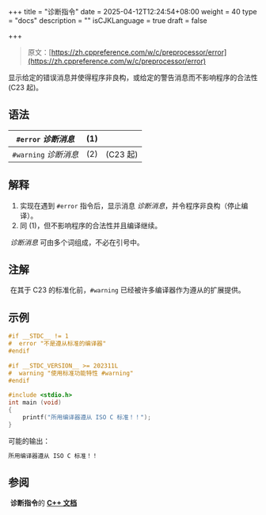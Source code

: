 +++
title = "诊断指令"
date = 2025-04-12T12:24:54+08:00
weight = 40
type = "docs"
description = ""
isCJKLanguage = true
draft = false

+++

> 原文：[https://zh.cppreference.com/w/c/preprocessor/error](https://zh.cppreference.com/w/c/preprocessor/error)

​	显示给定的错误消息并使得程序非良构，或给定的警告消息而不影响程序的合法性(C23 起)。

## 语法

| `#error` *诊断消息*   | (1)  |          |
| --------------------- | ---- | -------- |
| `#warning` *诊断消息* | (2)  | (C23 起) |

## 解释

1) 实现在遇到 `#error` 指令后，显示消息 *诊断消息*，并令程序非良构（停止编译）。
2) 同 (1)，但不影响程序的合法性并且编译继续。

​	*诊断消息* 可由多个词组成，不必在引号中。

## 注解

​	在其于 C23 的标准化前，`#warning` 已经被许多编译器作为遵从的扩展提供。

## 示例

```c
#if __STDC__ != 1
#  error "不是遵从标准的编译器"
#endif
 
#if __STDC_VERSION__ >= 202311L
#  warning "使用标准功能特性 #warning"
#endif
 
#include <stdio.h>
int main (void)
{
    printf("所用编译器遵从 ISO C 标准！！");
}
```

可能的输出：

```txt
所用编译器遵从 ISO C 标准！！
```

## 参阅

​	**诊断指令**的 **[C++ 文档](https://zh.cppreference.com/w/cpp/preprocessor/error)**